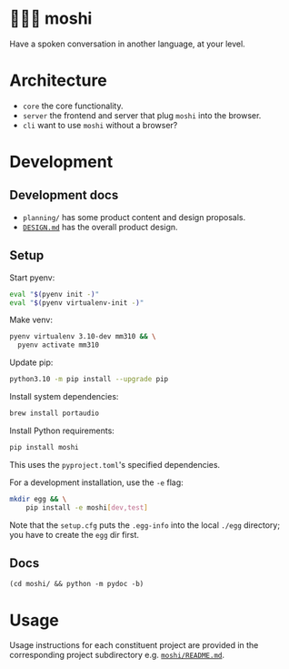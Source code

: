 # 🧑💬🤖 moshi
Have a spoken conversation in another language, at your level.

# Architecture
- `core` the core functionality.
- `server` the frontend and server that plug `moshi` into the browser.
- `cli` want to use `moshi` without a browser?

# Development

## Development docs
- `planning/` has some product content and design proposals.
- [`DESIGN.md`](DESIGN.md) has the overall product design.

## Setup

Start pyenv:
```sh
eval "$(pyenv init -)"
eval "$(pyenv virtualenv-init -)"
```

Make venv:
```sh
pyenv virtualenv 3.10-dev mm310 && \
  pyenv activate mm310
```

Update pip:
```sh
python3.10 -m pip install --upgrade pip
```

Install system dependencies:
```sh
brew install portaudio
```

Install Python requirements:
```sh
pip install moshi
```
This uses the `pyproject.toml`'s specified dependencies.

For a development installation, use the `-e` flag:
```sh
mkdir egg && \
    pip install -e moshi[dev,test]
```
Note that the `setup.cfg` puts the `.egg-info` into the local `./egg` directory; you have to create the `egg` dir first.

## Docs
```
(cd moshi/ && python -m pydoc -b)
```

# Usage
Usage instructions for each constituent project are provided in the corresponding project subdirectory e.g.
[`moshi/README.md`](moshi/README.md).
